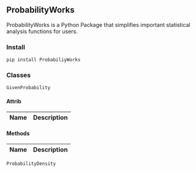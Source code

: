 ## ProbabilityWorks

ProbabilityWorks is a Python Package that simplifies important statistical analysis functions for users.

### Install
`pip install ProbabiliyWorks`

### Classes

`GivenProbability`

#### Attrib

|Name   |Description   |
|-------|--------------|

#### Methods

|Name   |Description   |
|-------|--------------|



`ProbabilityDensity`